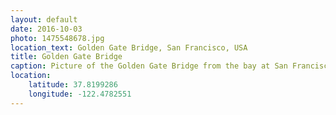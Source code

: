 ```yaml
---
layout: default
date: 2016-10-03
photo: 1475548678.jpg
location_text: Golden Gate Bridge, San Francisco, USA
title: Golden Gate Bridge
caption: Picture of the Golden Gate Bridge from the bay at San Francisco.
location:
    latitude: 37.8199286
    longitude: -122.4782551
---
```

